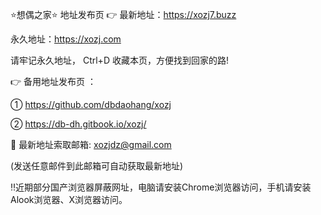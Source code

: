 ⭐️想偶之家⭐️ 地址发布页 👉 最新地址：https://xozj7.buzz

永久地址：https://xozj.com

请牢记永久地址， Ctrl+D 收藏本页，方便找到回家的路!

👉 备用地址发布页 ：

① https://github.com/dbdaohang/xozj

② https://db-dh.gitbook.io/xozj/

📧 最新地址索取邮箱: xozjdz@gmail.com

(发送任意邮件到此邮箱可自动获取最新地址)

‼️近期部分国产浏览器屏蔽网址，电脑请安装Chrome浏览器访问，手机请安装Alook浏览器、X浏览器访问。
